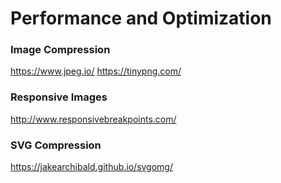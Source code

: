 # Performance and Optimization 


### Image Compression 
https://www.jpeg.io/
https://tinypng.com/

### Responsive Images
http://www.responsivebreakpoints.com/

### SVG Compression
https://jakearchibald.github.io/svgomg/


